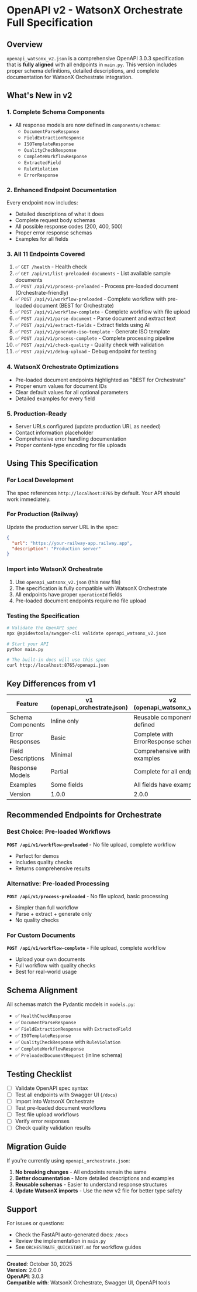 # OpenAPI v2 - WatsonX Orchestrate Full Specification

## Overview

`openapi_watsonx_v2.json` is a comprehensive OpenAPI 3.0.3 specification that is **fully aligned** with all endpoints in `main.py`. This version includes proper schema definitions, detailed descriptions, and complete documentation for WatsonX Orchestrate integration.

## What's New in v2

### 1. **Complete Schema Components**
- All response models are now defined in `components/schemas`:
  - `DocumentParseResponse`
  - `FieldExtractionResponse`
  - `ISOTemplateResponse`
  - `QualityCheckResponse`
  - `CompleteWorkflowResponse`
  - `ExtractedField`
  - `RuleViolation`
  - `ErrorResponse`

### 2. **Enhanced Endpoint Documentation**
Every endpoint now includes:
- Detailed descriptions of what it does
- Complete request body schemas
- All possible response codes (200, 400, 500)
- Proper error response schemas
- Examples for all fields

### 3. **All 11 Endpoints Covered**
1. ✅ `GET /health` - Health check
2. ✅ `GET /api/v1/list-preloaded-documents` - List available sample documents
3. ✅ `POST /api/v1/process-preloaded` - Process pre-loaded document (Orchestrate-friendly)
4. ✅ `POST /api/v1/workflow-preloaded` - Complete workflow with pre-loaded document (BEST for Orchestrate)
5. ✅ `POST /api/v1/workflow-complete` - Complete workflow with file upload
6. ✅ `POST /api/v1/parse-document` - Parse document and extract text
7. ✅ `POST /api/v1/extract-fields` - Extract fields using AI
8. ✅ `POST /api/v1/generate-iso-template` - Generate ISO template
9. ✅ `POST /api/v1/process-complete` - Complete processing pipeline
10. ✅ `POST /api/v1/check-quality` - Quality check with validation
11. ✅ `POST /api/v1/debug-upload` - Debug endpoint for testing

### 4. **WatsonX Orchestrate Optimizations**
- Pre-loaded document endpoints highlighted as "BEST for Orchestrate"
- Proper enum values for document IDs
- Clear default values for all optional parameters
- Detailed examples for every field

### 5. **Production-Ready**
- Server URLs configured (update production URL as needed)
- Contact information placeholder
- Comprehensive error handling documentation
- Proper content-type encoding for file uploads

## Using This Specification

### For Local Development
The spec references `http://localhost:8765` by default. Your API should work immediately.

### For Production (Railway)
Update the production server URL in the spec:
```json
{
  "url": "https://your-railway-app.railway.app",
  "description": "Production server"
}
```

### Import into WatsonX Orchestrate
1. Use `openapi_watsonx_v2.json` (this new file)
2. The specification is fully compatible with WatsonX Orchestrate
3. All endpoints have proper `operationId` fields
4. Pre-loaded document endpoints require no file upload

### Testing the Specification
```bash
# Validate the OpenAPI spec
npx @apidevtools/swagger-cli validate openapi_watsonx_v2.json

# Start your API
python main.py

# The built-in docs will use this spec
curl http://localhost:8765/openapi.json
```

## Key Differences from v1

| Feature | v1 (openapi_orchestrate.json) | v2 (openapi_watsonx_v2.json) |
|---------|-------------------------------|------------------------------|
| Schema Components | Inline only | Reusable components defined |
| Error Responses | Basic | Complete with ErrorResponse schema |
| Field Descriptions | Minimal | Comprehensive with examples |
| Response Models | Partial | Complete for all endpoints |
| Examples | Some fields | All fields have examples |
| Version | 1.0.0 | 2.0.0 |

## Recommended Endpoints for Orchestrate

### Best Choice: Pre-loaded Workflows
**`POST /api/v1/workflow-preloaded`** - No file upload, complete workflow
- Perfect for demos
- Includes quality checks
- Returns comprehensive results

### Alternative: Pre-loaded Processing
**`POST /api/v1/process-preloaded`** - No file upload, basic processing
- Simpler than full workflow
- Parse + extract + generate only
- No quality checks

### For Custom Documents
**`POST /api/v1/workflow-complete`** - File upload, complete workflow
- Upload your own documents
- Full workflow with quality checks
- Best for real-world usage

## Schema Alignment

All schemas match the Pydantic models in `models.py`:
- ✅ `HealthCheckResponse`
- ✅ `DocumentParseResponse`
- ✅ `FieldExtractionResponse` with `ExtractedField`
- ✅ `ISOTemplateResponse`
- ✅ `QualityCheckResponse` with `RuleViolation`
- ✅ `CompleteWorkflowResponse`
- ✅ `PreloadedDocumentRequest` (inline schema)

## Testing Checklist

- [ ] Validate OpenAPI spec syntax
- [ ] Test all endpoints with Swagger UI (`/docs`)
- [ ] Import into WatsonX Orchestrate
- [ ] Test pre-loaded document workflows
- [ ] Test file upload workflows
- [ ] Verify error responses
- [ ] Check quality validation results

## Migration Guide

If you're currently using `openapi_orchestrate.json`:

1. **No breaking changes** - All endpoints remain the same
2. **Better documentation** - More detailed descriptions and examples
3. **Reusable schemas** - Easier to understand response structures
4. **Update WatsonX imports** - Use the new v2 file for better type safety

## Support

For issues or questions:
- Check the FastAPI auto-generated docs: `/docs`
- Review the implementation in `main.py`
- See `ORCHESTRATE_QUICKSTART.md` for workflow guides

---

**Created**: October 30, 2025  
**Version**: 2.0.0  
**OpenAPI**: 3.0.3  
**Compatible with**: WatsonX Orchestrate, Swagger UI, OpenAPI tools

